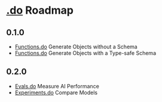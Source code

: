 # [.do](https://dotdo.ai) Roadmap


## 0.1.0

- [Functions.do](https://functions.do) Generate Objects without a Schema
- [Functions.do](https://functions.do) Generate Objects with a Type-safe Schema

## 0.2.0

- [Evals.do](https://evals.do) Measure AI Performance
- [Experiments.do](https://experiments.do) Compare Models
